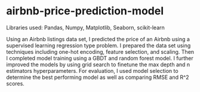 # airbnb-price-prediction-model

Libraries used: Pandas, Numpy, Matplotlib, Seaborn, scikit-learn

Using an Airbnb listings data set, I predicted the price of an Airbnb using a supervised learning regression type problem. I prepared the data set using techniques including one-hot encoding, feature selection, and scaling. Then I completed model training using a GBDT and random forest model. I further improved the models by using grid search to finetune the max depth and n estimators hyperparameters. For evaluation, I used model selection to determine the best performing model as well as comparing RMSE and R^2 scores. 
